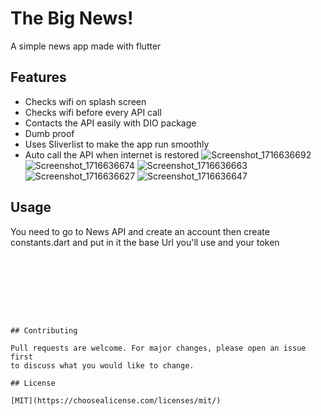 # The Big News!

A simple news app made with flutter

## Features
- Checks wifi on splash screen
- Checks wifi before every API call 
- Contacts the API easily with DIO package 
- Dumb proof 
- Uses Sliverlist to make the app run smoothly
- Auto call the API when internet is restored 
![Screenshot_1716636692](https://github.com/AhmedZaeem/big_news/assets/91721920/4d7c3546-9370-4faa-a980-776b14ced54d)
![Screenshot_1716636674](https://github.com/AhmedZaeem/big_news/assets/91721920/28cae023-4e42-477f-9872-ba8cbdbacb6e)
![Screenshot_1716636663](https://github.com/AhmedZaeem/big_news/assets/91721920/0119ff86-cf55-4377-bbad-72e6b8239fbc)
![Screenshot_1716636627](https://github.com/AhmedZaeem/big_news/assets/91721920/245b5dfa-841b-44ef-b939-23618ff9aa31)
![Screenshot_1716636647](https://github.com/AhmedZaeem/big_news/assets/91721920/f0780749-bee9-48cb-aabd-e991ed23e0bc)

## Usage

You need to go to News API and create an account then create constants.dart and put in it the base Url you'll use and your token
```








## Contributing

Pull requests are welcome. For major changes, please open an issue first
to discuss what you would like to change.

## License

[MIT](https://choosealicense.com/licenses/mit/)
